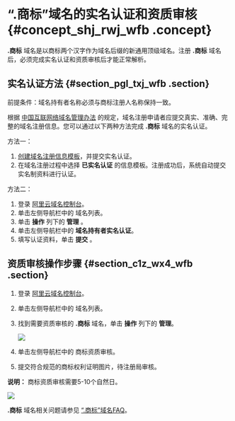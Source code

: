 # “.商标”域名的实名认证和资质审核 {#concept_shj_rwj_wfb .concept}

**.商标** 域名是以商标两个汉字作为域名后缀的新通用顶级域名。注册 **.商标** 域名后，必须完成实名认证和资质审核后才能正常解析。

## 实名认证方法 {#section_pgl_txj_wfb .section}

前提条件：域名持有者名称必须与商标注册人名称保持一致。

根据 [中国互联网络域名管理办法](http://www.miit.gov.cn/n1146295/n1146557/n1146624/c3554612/content.html) 的规定，域名注册申请者应提交真实、准确、完整的域名注册信息。您可以通过以下两种方法完成 **.商标** 域名的实名认证。

方法一：

1.  [创建域名注册信息模板](cn.zh-CN/用户指南/域名管理/创建域名注册信息模板.md#)，并提交实名认证。
2.  在域名注册过程中选择 **已实名认证** 的信息模板。注册成功后，系统自动提交实名制资料进行认证。

方法二：

1.  登录 [阿里云域名控制台](https://dc.console.aliyun.com/next/index#/domain/list/all-domain)。
2.  单击左侧导航栏中的 域名列表。
3.  单击 **操作** 列下的 **管理** 。
4.  单击左侧导航栏中的 **域名持有者实名认证**。
5.  填写认证资料，单击 **提交** 。

## 资质审核操作步骤 {#section_c1z_wx4_wfb .section}

1.  登录 [阿里云域名控制台](https://dc.console.aliyun.com/next/index?spm=5176.100251.aliyun_sidebar.aliyun_sidebar_domain.33b44f15Xc05Lj#/domain/list/all-domain)。

2.  单击左侧导航栏中的 域名列表。

3.  找到需要资质审核的 **.商标** 域名，单击 **操作** 列下的 **管理**。

    ![](http://static-aliyun-doc.oss-cn-hangzhou.aliyuncs.com/assets/img/64742/154328977532715_zh-CN.png)

4.  单击左侧导航栏中的 商标资质审核。

5.  提交符合规范的商标权利证明图片，待注册局审核。

**说明：** 商标资质审核需要5-10个自然日。

![](http://static-aliyun-doc.oss-cn-hangzhou.aliyuncs.com/assets/img/64742/154328977532925_zh-CN.png)


**.商标** 域名相关问题请参见 [“.商标”域名FAQ](../../../../cn.zh-CN/常见问题/概念类问题/“.商标”域名FAQ.md#)。

